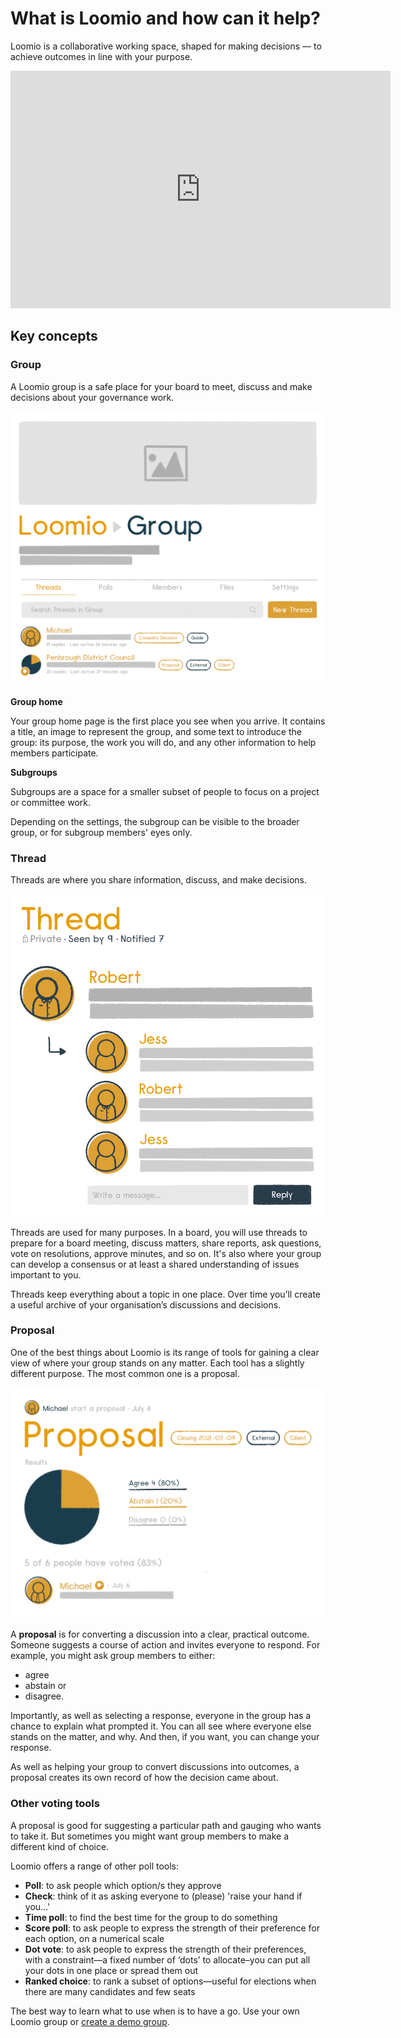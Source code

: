 # What is Loomio and how can it help?

Loomio is a collaborative working space, shaped for making decisions — to achieve outcomes in line with your purpose.

<div class="iframe-container">
<iframe width="608" height="380" src="https://www.youtube.com/embed/Zlzuqsunpxc" title="YouTube video player" frameborder="0" allow="accelerometer; autoplay; clipboard-write; encrypted-media; gyroscope; picture-in-picture" allowfullscreen></iframe>
</div>

## Key concepts

### Group

A Loomio group is a safe place for your board to meet, discuss and make decisions about your governance work.

![](Groups.png#width-50)

**Group home**

Your group home page is the first place you see when you arrive. It contains a title, an image to represent the group, and some text to introduce the group: its purpose, the work you will do, and any other information to help members participate.

**Subgroups**

Subgroups are a space for a smaller subset of people to focus on a project or committee work.

Depending on the settings, the subgroup can be visible to the broader group, or for subgroup members' eyes only.

### Thread

Threads are where you share information, discuss, and make decisions.

![](Threads.png#width-50)

Threads are used for many purposes. In a board, you will use threads to prepare for a board meeting, discuss matters, share reports, ask questions, vote on resolutions, approve minutes, and so on. It's also where your group can develop a consensus or at least a shared understanding of issues important to you.

Threads keep everything about a topic in one place. Over time you’ll create a useful archive of your organisation’s discussions and decisions.

### Proposal

One of the best things about Loomio is its range of tools for gaining a clear view of where your group stands on any matter. Each tool has a slightly different purpose. The most common one is a proposal. 

![](Proposals.png#width-50)

A **proposal** is for converting a discussion into a clear, practical outcome. Someone suggests a course of action and invites everyone to respond. For example, you might ask group members to either:
- agree
- abstain or 
- disagree. 

Importantly, as well as selecting a response, everyone in the group has a chance to explain what prompted it. You can all see where everyone else stands on the matter, and why. And then, if you want, you can change your response. 

As well as helping your group to convert discussions into outcomes, a proposal creates its own record of how the decision came about.

### Other voting tools

A proposal is good for suggesting a particular path and gauging who wants to take it. But sometimes you might want group members to make a different kind of choice. 

Loomio offers a range of other poll tools:

- **Poll**: to ask people which option/s they approve
- **Check**: think of it as asking everyone to (please) 'raise your hand if you…'
- **Time poll**: to find the best time for the group to do something
- **Score poll**: to ask people to express the strength of their preference for each option, on a numerical scale
- **Dot vote**: to ask people to express the strength of their preferences, with a constraint—a fixed number of ‘dots’ to allocate–you can put all your dots in one place or spread them out
- **Ranked choice**: to rank a subset of options—useful for elections when there are many candidates and few seats

The best way to learn what to use when is to have a go. Use your own Loomio group or [create a demo group](https://decisions.oric.gov.au/try). 

